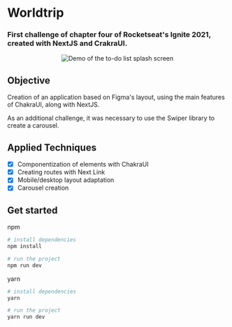 # Worldtrip

### First challenge of chapter four of Rocketseat's Ignite 2021, created with NextJS and CrakraUI.

<div align="center">
  <img src="https://user-images.githubusercontent.com/12867589/169181928-8addaec4-beaa-4818-a054-b8a80460e623.PNG" alt="Demo of the to-do list splash screen"/>
</div>

## Objective

Creation of an application based on Figma's layout, using the main features of ChakraUI, along with NextJS.

As an additional challenge, it was necessary to use the Swiper library to create a carousel.

## Applied Techniques

- [x] Componentization of elements with ChakraUI
- [x] Creating routes with Next Link
- [x] Mobile/desktop layout adaptation
- [x] Carousel creation

## Get started

npm
```sh
# install dependencies
npm install

# run the project
npm run dev
```
yarn

```sh
# install dependencies
yarn 

# run the project
yarn run dev
```